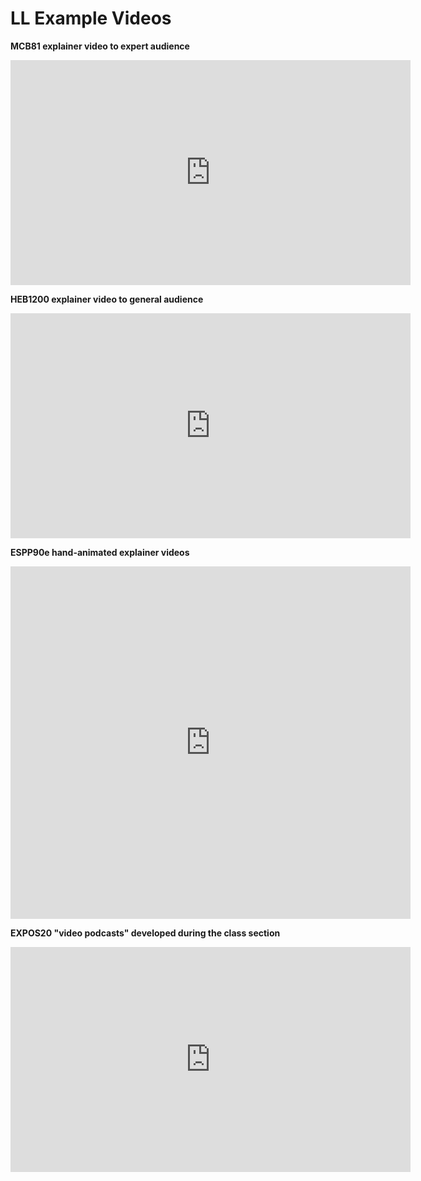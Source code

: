 # LL Example Videos

**MCB81 explainer video to expert audience**
<iframe src="https://player.vimeo.com/video/225859135?title=0&byline=0&portrait=0" width="640" height="360" frameborder="0" allow="autoplay; fullscreen" allowfullscreen></iframe>

**HEB1200 explainer video to general audience**
<iframe width="640" height="360" src="https://www.youtube.com/embed/nImC4aQ2tf0" frameborder="0" allow="accelerometer; autoplay; encrypted-media; gyroscope; picture-in-picture" allowfullscreen></iframe>

**ESPP90e hand-animated explainer videos**
<iframe src="https://player.vimeo.com/video/338308861" width="640" height="564" frameborder="0" allow="autoplay; fullscreen" allowfullscreen></iframe>

**EXPOS20 "video podcasts" developed during the class section**
<iframe src="https://player.vimeo.com/video/367288510?title=0&byline=0&portrait=0" width="640" height="360" frameborder="0" allow="autoplay; fullscreen" allowfullscreen></iframe>



<!--stackedit_data:
eyJoaXN0b3J5IjpbLTE0ODkzNjMxOSw1Mzc4MDU0MTksLTE1OD
YwODI1NDksLTQ4NTI1OTYxOSw2Nzc0MjAzMDgsLTE1MjQ2MDQ0
NTIsNDM5MTI5NDczLC01ODAyMDMxMjFdfQ==
-->